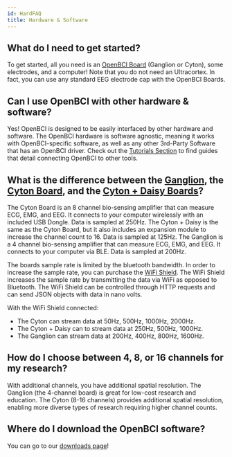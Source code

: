```yaml
---
id: HardFAQ
title: Hardware & Software
---
```


## What do I need to get started?

To get started, all you need is an [OpenBCI Board](http://shop.openbci.com/collections/frontpage/boards) (Ganglion or Cyton), some electrodes, and a computer! Note that you do not need an Ultracortex. In fact, you can use any standard EEG electrode cap with the OpenBCI Boards.

## Can I use OpenBCI with other hardware & software?

Yes! OpenBCI is designed to be easily interfaced by other hardware and software. The OpenBCI hardware is software agnostic, meaning it works with OpenBCI-specific software, as well as any other 3rd-Party Software that has an OpenBCI driver. Check out the [Tutorials Section](01GettingStarted/00-GettingStartedLanding.md) to find guides that detail connecting OpenBCI to other tools.

## What is the difference between the [Ganglion](03Ganglion/01-GanglionBoard.md), the [Cyton Board](02Cyton/01-CytonBoard.md), and the [Cyton + Daisy Boards](01GettingStarted/01-Boards/011-Daisy_Getting_Started_Guide.md)?

The Cyton Board is an 8 channel bio-sensing amplifier that can measure ECG, EMG, and EEG. It connects to your computer wirelessly with an included USB Dongle. Data is sampled at 250Hz.
The Cyton + Daisy is the same as the Cyton Board, but it also includes an expansion module to increase the channel count to 16. Data is sampled at 125Hz.
The Ganglion is a 4 channel bio-sensing amplifier that can measure ECG, EMG, and EEG. It connects to your computer via BLE. Data is sampled at 200Hz.

The boards sample rate is limited by the bluetooth bandwidth. In order to increase the sample rate, you can purchase the [WiFi Shield](https://shop.openbci.com/collections/frontpage/products/wifi-shield?variant=44534009550). The WiFi Shield increases the sample rate by transmitting the data via WiFi as opposed to Bluetooth. The WiFi Shield can be controlled through HTTP requests and can send JSON objects with data in nano volts.

With the WiFi Shield connected:

* The Cyton can stream data at 50Hz, 500Hz, 1000Hz, 2000Hz.
* The Cyton + Daisy can to stream data at 250Hz, 500Hz, 1000Hz.
* The Ganglion can stream data at 200Hz, 400Hz, 800Hz, 1600Hz.

## How do I choose between 4, 8, or 16 channels for my research?

With additional channels, you have additional spatial resolution. The Ganglion (the 4-channel board) is great for low-cost research and education. The Cyton (8-16 channels) provides additional spatial resolution, enabling more diverse types of research requiring higher channel counts.

## Where do I download the OpenBCI software?

You can go to our [downloads page](http://openbci.com/donation)!

